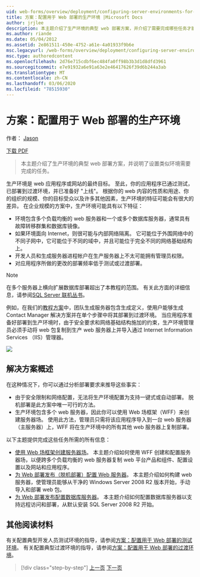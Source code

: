 ```yaml
---
uid: web-forms/overview/deployment/configuring-server-environments-for-web-deployment/scenario-configuring-a-production-environment-for-web-deployment
title: 方案：配置用于 Web 部署的生产环境 |Microsoft Docs
author: jrjlee
description: 本主题介绍了生产环境的典型 web 部署方案，并介绍了需要完成哪些任务才能设置类似 。
ms.author: riande
ms.date: 05/04/2012
ms.assetid: 2e861511-450e-4752-a61e-4a01933f9b6e
msc.legacyurl: /web-forms/overview/deployment/configuring-server-environments-for-web-deployment/scenario-configuring-a-production-environment-for-web-deployment
msc.type: authoredcontent
ms.openlocfilehash: 2d76e715cdbf6ec484fa0ff98b3b3d1d8dfd3961
ms.sourcegitcommit: e7e91932a6e91a63e2e46417626f39d6b244a3ab
ms.translationtype: MT
ms.contentlocale: zh-CN
ms.lasthandoff: 03/06/2020
ms.locfileid: "78515930"
---
```

# <a name="scenario-configuring-a-production-environment-for-web-deployment"></a>方案：配置用于 Web 部署的生产环境

作者： [Jason](https://github.com/jrjlee)

[下载 PDF](https://msdnshared.blob.core.windows.net/media/MSDNBlogsFS/prod.evol.blogs.msdn.com/CommunityServer.Blogs.Components.WeblogFiles/00/00/00/63/56/8130.DeployingWebAppsInEnterpriseScenarios.pdf)

> 本主题介绍了生产环境的典型 web 部署方案，并说明了设置类似环境需要完成的任务。

生产环境是 web 应用程序或网站的最终目标。 至此，你的应用程序已通过测试，已部署到过渡环境，并已准备好 "上线"。 根据你的 web 内容的性质和用途、你的组织的规模、你的目标受众以及许多其他因素，生产环境的特征可能会有很大的差异。 在企业规模的方案中，生产环境可能具有以下特征：

- 环境包含多个负载均衡的 web 服务器和一个或多个数据库服务器，通常具有故障转移群集和数据库镜像。
- 如果环境面向 Internet，则很可能与内部网络隔离。 它可能位于外围网络中的不同子网中，它可能位于不同的域中，并且可能位于完全不同的网络基础结构上。
- 开发人员和生成服务器进程帐户在生产服务器上不太可能拥有管理员权限。
- 对应用程序所做的更改的部署频率低于测试或过渡部署。

> [!NOTE]
> 在多个服务器上横向扩展数据库部署超出了本教程的范围。 有关此方面的详细信息，请参阅[SQL Server 联机丛书](https://technet.microsoft.com/library/ms130214.aspx)。

例如，在我们的[教程方案](../deploying-web-applications-in-enterprise-scenarios/enterprise-web-deployment-scenario-overview.md)中，团队生成服务器包含生成定义，使用户能够生成 Contact Manager 解决方案并在单个步骤中将其部署到过渡环境。 当应用程序准备好部署到生产环境时，由于安全要求和网络基础结构施加的约束，生产环境管理员必须手动将 web 包复制到生产 web 服务器上并导入通过 Internet Information Services （IIS）管理器。

![](scenario-configuring-a-production-environment-for-web-deployment/_static/image1.png)

## <a name="solution-overview"></a>解决方案概述

在这种情况下，你可以通过分析部署要求来推导这些事实：

- 由于安全限制和网络配置，无法将生产环境配置为支持一键式或自动部署。 脱机部署是此方案中唯一可行的方法。
- 生产环境包含多个 web 服务器，因此你可以使用 Web 场框架（WFF）来创建服务器场。 使用此方法，管理员只需将该应用程序导入到一台 web 服务器（主服务器）上，WFF 将在生产环境中的所有其他 web 服务器上复制部署。

以下主题提供完成这些任务所需的所有信息：

- [使用 Web 场框架创建服务器场](configuring-a-database-server-for-web-deploy-publishing.md)。 本主题介绍如何使用 WFF 创建和配置服务器场，以便跨多个负载均衡的 web 服务器复制 web 平台产品和组件、配置设置以及网站和应用程序。
- [为 Web 部署发布（脱机部署）配置 Web 服务器](configuring-a-web-server-for-web-deploy-publishing-offline-deployment.md)。 本主题介绍如何构建 web 服务器，使管理员能够从干净的 Windows Server 2008 R2 版本开始，手动导入和部署 web 包。
- [为 Web 部署发布配置数据库服务器](configuring-a-database-server-for-web-deploy-publishing.md)。 本主题介绍如何配置数据库服务器以支持远程访问和部署，从默认安装 SQL Server 2008 R2 开始。

## <a name="further-reading"></a>其他阅读材料

有关配置典型开发人员测试环境的指导，请参阅[方案：配置用于 Web 部署的测试环境](scenario-configuring-a-test-environment-for-web-deployment.md)。 有关配置典型过渡环境的指导，请参阅[方案：配置用于 Web 部署的过渡环境](scenario-configuring-a-staging-environment-for-web-deployment.md)。

> [!div class="step-by-step"]
> [上一页](scenario-configuring-a-staging-environment-for-web-deployment.md)
> [下一页](configuring-a-web-server-for-web-deploy-publishing-remote-agent.md)
